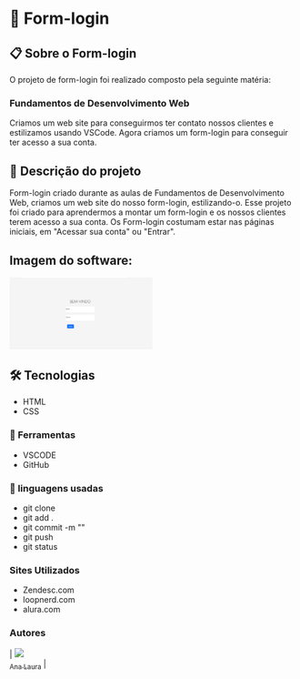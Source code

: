 # 🚀 Form-login
## 📋 Sobre o Form-login
O projeto de form-login foi realizado composto pela seguinte matéria:
### Fundamentos de Desenvolvimento Web
Criamos um web site para conseguirmos ter contato nossos clientes e estilizamos usando VSCode. Agora criamos um form-login para conseguir ter acesso a sua conta.
## 📄 Descrição do projeto
Form-login criado durante as aulas de Fundamentos de Desenvolvimento Web, criamos um web site do nosso form-login, estilizando-o. Esse projeto foi criado para aprendermos a montar um form-login e os nossos clientes terem acesso a sua conta. Os Form-login costumam estar nas páginas iniciais, em "Acessar sua conta" ou "Entrar".
## Imagem do software:
<img src="tela.png" width="50%">

## 🛠️ Tecnologias  
* HTML
* CSS
### 🔧 Ferramentas
* VSCODE
* GitHub
### 📁 linguagens usadas
* git clone
* git add .
* git commit -m ""
* git push
* git status
### Sites Utilizados
* Zendesc.com
* loopnerd.com
* alura.com
### Autores 
| [<img loading="lazy" src="https://user-images.githubusercontent.com/140809968/272249265-389c8791-1744-4a19-a9a0-fde05e6dd499.jpg" width=95><br><sub>Ana Laura</sub>](https://github.com/anacenali) |  

 